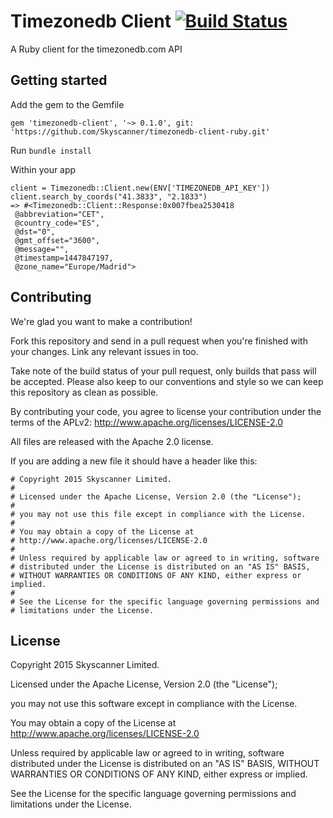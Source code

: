 # Timezonedb Client [![Build Status](https://travis-ci.org/Skyscanner/timezonedb-client-ruby.svg?branch=master)](https://travis-ci.org/Skyscanner/timezonedb-client-ruby)

A Ruby client for the timezonedb.com API

## Getting started

Add the gem to the Gemfile

```
gem 'timezonedb-client', '~> 0.1.0', git: 'https://github.com/Skyscanner/timezonedb-client-ruby.git'
```

Run `bundle install`

Within your app

```
client = Timezonedb::Client.new(ENV['TIMEZONEDB_API_KEY'])
client.search_by_coords("41.3833", "2.1833")
=> #<Timezonedb::Client::Response:0x007fbea2530418
 @abbreviation="CET",
 @country_code="ES",
 @dst="0",
 @gmt_offset="3600",
 @message="",
 @timestamp=1447847197,
 @zone_name="Europe/Madrid">
```

## Contributing

We're glad you want to make a contribution!

Fork this repository and send in a pull request when you're finished with your
changes. Link any relevant issues in too.

Take note of the build status of your pull request, only builds that pass will
be accepted. Please also keep to our conventions and style so we can keep this
repository as clean as possible.

By contributing your code, you agree to license your contribution under the
terms of the APLv2: http://www.apache.org/licenses/LICENSE-2.0

All files are released with the Apache 2.0 license.

If you are adding a new file it should have a header like this:

```
# Copyright 2015 Skyscanner Limited.
#
# Licensed under the Apache License, Version 2.0 (the "License");
#
# you may not use this file except in compliance with the License.
#
# You may obtain a copy of the License at
# http://www.apache.org/licenses/LICENSE-2.0
#
# Unless required by applicable law or agreed to in writing, software
# distributed under the License is distributed on an "AS IS" BASIS,
# WITHOUT WARRANTIES OR CONDITIONS OF ANY KIND, either express or implied.
#
# See the License for the specific language governing permissions and
# limitations under the License.
```

## License
Copyright 2015 Skyscanner Limited.

Licensed under the Apache License, Version 2.0 (the "License");

you may not use this software except in compliance with the License.

You may obtain a copy of the License at
http://www.apache.org/licenses/LICENSE-2.0

Unless required by applicable law or agreed to in writing, software
distributed under the License is distributed on an "AS IS" BASIS,
WITHOUT WARRANTIES OR CONDITIONS OF ANY KIND, either express or implied.

See the License for the specific language governing permissions and
limitations under the License.
